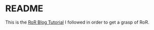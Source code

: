 # README

This is the [RoR Blog Tutorial](https://guides.rubyonrails.org/getting_started.html) I followed in order to get a grasp of RoR.
